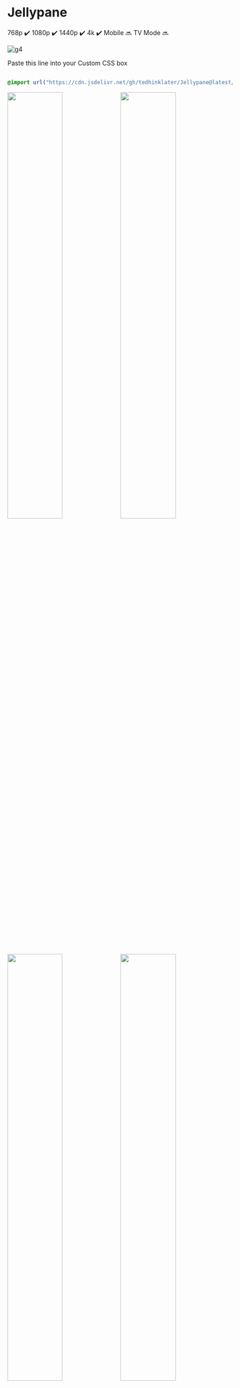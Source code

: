 # Jellypane

768p :heavy_check_mark: 1080p :heavy_check_mark: 1440p :heavy_check_mark: 4k :heavy_check_mark: Mobile :soon: TV Mode :soon:

![g4](https://github.com/user-attachments/assets/f765035e-4a5b-4324-9685-3e6d39261d6d)

Paste this line into your Custom CSS box

```css

@import url("https://cdn.jsdelivr.net/gh/tedhinklater/Jellypane@latest/Jellypane.css");

```

<img src="https://github.com/user-attachments/assets/dd0ca1a8-73eb-4184-8ebc-a61e33ad6080" width="49.5%" height="49.5%" /> <img src="https://github.com/user-attachments/assets/e051c728-de19-490e-a39b-923d7462364d" width="49.5%" height="49.5%" />
<img src="https://github.com/user-attachments/assets/89ed1ca9-58db-41fa-bd0d-f6d2e92c02d8" width="49.5%" height="49.5%" /> <img src="https://github.com/user-attachments/assets/69d1ba57-c1a0-4c37-8592-c84031318959" width="49.5%" height="49.5%" />
<img src="https://github.com/user-attachments/assets/7433144a-350e-4746-a50a-d25d6cd8cd91" width="49.5%" height="49.5%" /> <img src="https://github.com/user-attachments/assets/66f74416-6713-41c7-8f6f-865b27db50e0" width="49.5%" height="49.5%" />
<img src="https://github.com/user-attachments/assets/adfe4689-ec6b-4033-b139-06fd5738d753" width="49.5%" height="49.5%" /> <img src="https://github.com/user-attachments/assets/ebcc9519-14f4-499f-ac33-aea1b10092a3" width="49.5%" height="49.5%" />

[Featured Content Bar instructions](https://github.com/tedhinklater/finality?tab=readme-ov-file#featured-content-bar-by-bobhasnosoul-and-sethbacon)
